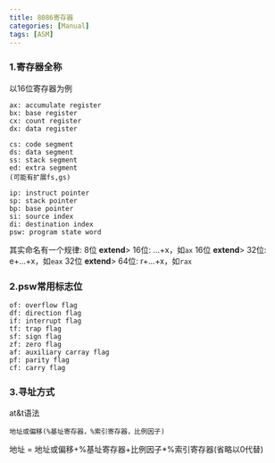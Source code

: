 ```yaml
---
title: 8086寄存器
categories: [Manual]
tags: [ASM]
---
```


### 1.寄存器全称

以16位寄存器为例

    ax: accumulate register
    bx: base register
    cx: count register
    dx: data register
    
    cs: code segment
    ds: data segment
    ss: stack segment
    ed: extra segment
    (可能有扩展fs,gs)
    
    ip: instruct pointer
    sp: stack pointer
    bp: base pointer
    si: source index
    di: destination index
    psw: program state word

其实命名有一个规律:
8位  __extend__> 16位: ...+x，如`ax`
16位 __extend__> 32位: e+...+x，如`eax`
32位 __extend__> 64位: r+...+x，如`rax`

### 2.psw常用标志位

    of: overflow flag
    df: direction flag
    if: interrupt flag
    tf: trap flag
    sf: sign flag
    zf: zero flag
    af: auxiliary carray flag
    pf: parity flag
    cf: carry flag

### 3.寻址方式

at&t语法

    地址或偏移(%基址寄存器，%索引寄存器，比例因子) 

地址 = 地址或偏移+%基址寄存器+比例因子*%索引寄存器(省略以0代替)

